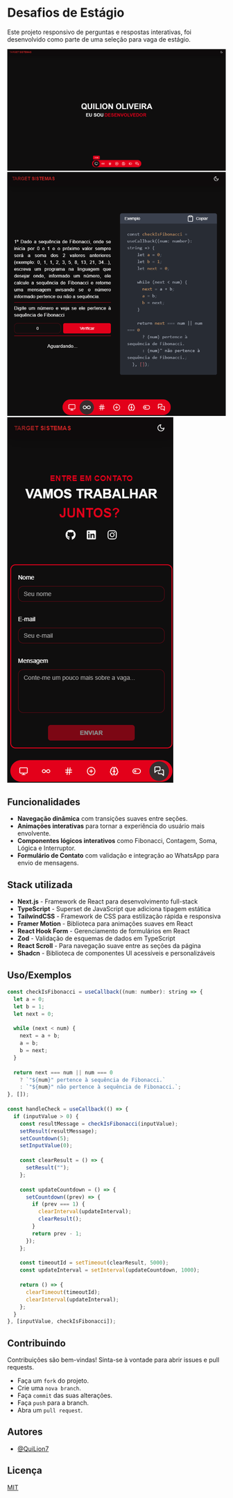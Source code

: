 # Desafios de Estágio

Este projeto responsivo de perguntas e respostas interativas, foi desenvolvido como parte de uma seleção para vaga de estágio.

![Print versão desktop](https://github.com/QuiLion7/desafio-vaga-estagio-target/blob/main/app/images/desktop.png?raw=true)
![Print versão tablet](https://github.com/QuiLion7/desafio-vaga-estagio-target/blob/main/app/images/tablet.png?raw=true)
![Print versão mobile](https://github.com/QuiLion7/desafio-vaga-estagio-target/blob/main/app/images/mobile.png?raw=true)

## Funcionalidades

- **Navegação dinâmica** com transições suaves entre seções.
- **Animações interativas** para tornar a experiência do usuário mais envolvente.
- **Componentes lógicos interativos** como Fibonacci, Contagem, Soma, Lógica e Interruptor.
- **Formulário de Contato** com validação e integração ao WhatsApp para envio de mensagens.

## Stack utilizada

- **Next.js** - Framework de React para desenvolvimento full-stack
- **TypeScript** - Superset de JavaScript que adiciona tipagem estática
- **TailwindCSS** - Framework de CSS para estilização rápida e responsiva
- **Framer Motion** - Biblioteca para animações suaves em React
- **React Hook Form** - Gerenciamento de formulários em React
- **Zod** - Validação de esquemas de dados em TypeScript
- **React Scroll** - Para navegação suave entre as seções da página
- **Shadcn** - Biblioteca de componentes UI acessíveis e personalizáveis

## Uso/Exemplos

```javascript
const checkIsFibonacci = useCallback((num: number): string => {
  let a = 0;
  let b = 1;
  let next = 0;

  while (next < num) {
    next = a + b;
    a = b;
    b = next;
  }

  return next === num || num === 0
    ? `"${num}" pertence à sequência de Fibonacci.`
    : `"${num}" não pertence à sequência de Fibonacci.`;
}, []);

const handleCheck = useCallback(() => {
  if (inputValue > 0) {
    const resultMessage = checkIsFibonacci(inputValue);
    setResult(resultMessage);
    setCountdown(5);
    setInputValue(0);

    const clearResult = () => {
      setResult("");
    };

    const updateCountdown = () => {
      setCountdown((prev) => {
        if (prev === 1) {
          clearInterval(updateInterval);
          clearResult();
        }
        return prev - 1;
      });
    };

    const timeoutId = setTimeout(clearResult, 5000);
    const updateInterval = setInterval(updateCountdown, 1000);

    return () => {
      clearTimeout(timeoutId);
      clearInterval(updateInterval);
    };
  }
}, [inputValue, checkIsFibonacci]);
```

## Contribuindo

Contribuições são bem-vindas! Sinta-se à vontade para abrir issues e pull requests.

- Faça um `fork` do projeto.
- Crie uma `nova branch`.
- Faça `commit` das suas alterações.
- Faça `push` para a branch.
- Abra um `pull request`.

## Autores

- [@QuiLion7](https://www.github.com/QuiLion7)

## Licença

[MIT](https://choosealicense.com/licenses/mit/)
